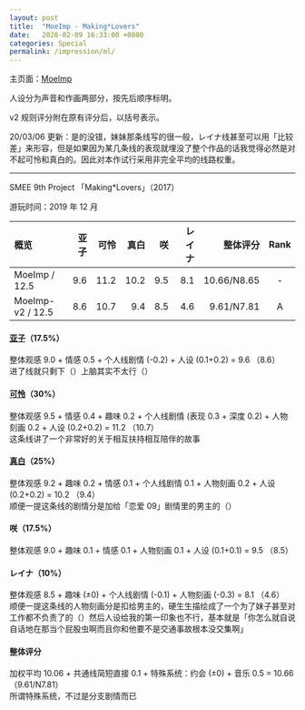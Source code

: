 ```yaml
---
layout: post
title:  "MoeImp - Making*Lovers"
date:   2020-02-09 16:33:00 +0800
categories: Special
permalink: /impression/ml/
---
```


主页面：[MoeImp](http://yoro.xyz/impression)

人设分为声音和作画两部分，按先后顺序标明。

v2 规则评分附在原有评分后，以括号表示。

20/03/06 更新：是的没错，妹妹那条线写的很一般，レイナ线甚至可以用「比较差」来形容，但是如果因为某几条线的表现就埋没了整个作品的话我觉得必然是对不起可怜和真白的。因此对本作试行采用非完全平均的线路权重。

---

SMEE 9th Project 「Making\*Lovers」（2017）

游玩时间：2019 年 12 月

| 概览 | 亚子 | 可怜 | 真白 | 咲   | レイナ | 整体评分 | Rank |
| :---- | ----: | ----: | ----: | ----: | -----: |-----:|:----:|
| MoeImp / 12.5 | 9.6 | 11.2 | 10.2 | 9.5 | 8.1 |10.66/N8.65|-|
| MoeImp-v2 / 12.5 | 8.6 | 10.7 | 9.4 | 8.5 | 4.6 |9.61/N7.81|A|

#### [亚子](http://yoro.xyz/kawaiigirls/2019/12/12/ml-ako-mashiro.html)（17.5%）

整体观感 9.0 + 情感 0.5 + 个人线剧情 (-0.2) + 人设 (0.1+0.2) = 9.6 （8.6）<br />
进了线就只剩下（）上脑其实不太行（）

#### [可怜](http://yoro.xyz/kawaiigirls/2019/12/08/ml-karen.html)（30%）

整体观感 9.5 + 情感 0.4 + 趣味 0.2 + 个人线剧情 (表现 0.3 + 深度 0.2) + 人物刻画 0.2 + 人设 (0.2+0.2) = 11.2 （10.7）<br />
这条线讲了一个非常好的关于相互扶持相互陪伴的故事

#### [真白](http://yoro.xyz/kawaiigirls/2019/12/12/ml-ako-mashiro.html)（25%）

整体观感 9.2 + 趣味 0.2 + 情感 0.1 + 个人线剧情 0.1 + 人物刻画 0.2 + 人设 (0.2+0.2) = 10.2 （9.4）<br />
顺便一提这条线的剧情分是加给「恋爱 09」剧情里的男主的（）

#### 咲（17.5%）

整体观感 9.0 + 趣味 0.1 + 情感 0.1 + 人物刻画 0.1 + 人设 (0.1+0.1) = 9.5 （8.5）

#### レイナ（10%）

整体观感 8.5 + 趣味 (±0) + 个人线剧情 (-0.1) + 人物刻画 (-0.3) = 8.1 （4.6）<br />
顺便一提这条线的人物刻画分是扣给男主的，硬生生描绘成了一个为了妹子甚至对工作都不负责了的（）然后人设给我的第一印象也不行，基本就是「你怎么就自说自话地在那当个屁股虫啊而且你和他要不是交通事故根本没交集啊」

#### 整体评分

加权平均 10.06 + 共通线简短直接 0.1 + 特殊系统：约会 (±0) + 音乐 0.5 = 10.66 （9.61/N7.81）<br />
所谓特殊系统，不过是分支剧情而已